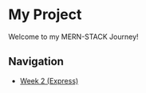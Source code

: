 # My Project

Welcome to my MERN-STACK Journey! 

## Navigation

- [Week 2 (Express)](Week2/README.md)


